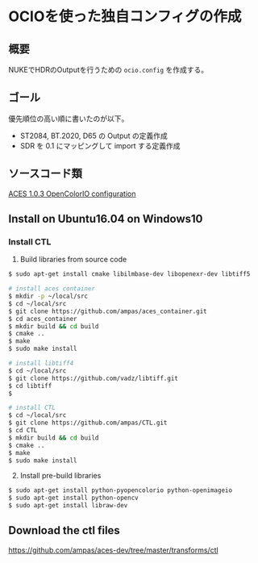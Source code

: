 # OCIOを使った独自コンフィグの作成

## 概要
NUKEでHDRのOutputを行うための ```ocio.config``` を作成する。

## ゴール

優先順位の高い順に書いたのが以下。

* ST2084, BT.2020, D65 の Output の定義作成
* SDR を 0.1 にマッピングして import する定義作成

## ソースコード類
[ACES 1.0.3 OpenColorIO configuration](https://github.com/imageworks/OpenColorIO-Configs/tree/master/aces_1.0.3)


## Install on Ubuntu16.04 on Windows10

### Install CTL

1. Build libraries from source code

```bash
$ sudo apt-get install cmake libilmbase-dev libopenexr-dev libtiff5

# install aces container
$ mkdir -p ~/local/src
$ cd ~/local/src
$ git clone https://github.com/ampas/aces_container.git
$ cd aces_container
$ mkdir build && cd build
$ cmake ..
$ make
$ sudo make install

# install libtiff4
$ cd ~/local/src
$ git clone https://github.com/vadz/libtiff.git
$ cd libtiff
$ 

# install CTL
$ cd ~/local/src
$ git clone https://github.com/ampas/CTL.git
$ cd CTL
$ mkdir build && cd build
$ cmake ..
$ make
$ sudo make install
```

2. Install pre-build libraries

```bash
$ sudo apt-get install python-pyopencolorio python-openimageio
$ sudo apt-get install python-opencv
$ sudo apt-get install libraw-dev
```

## Download the ctl files

https://github.com/ampas/aces-dev/tree/master/transforms/ctl

